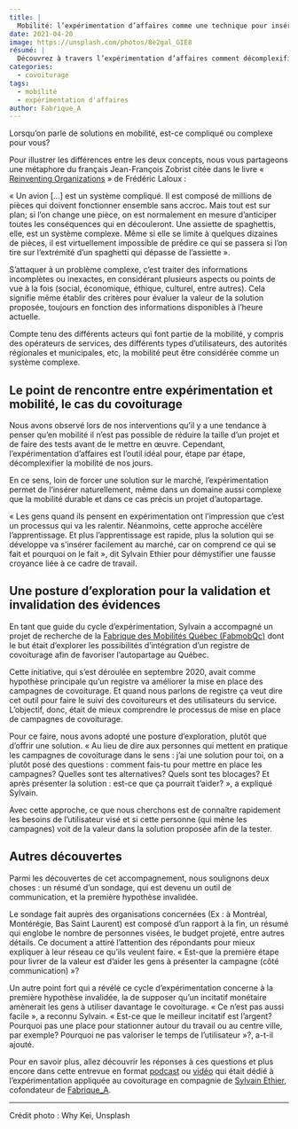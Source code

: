 ```yaml
---
title: |
  Mobilité: l’expérimentation d’affaires comme une technique pour insérer une solution sur le marché plutôt que la forcer
date: 2021-04-20
image: https://unsplash.com/photos/8e2gal_GIE8
résumé: |
  Découvrez à travers l’expérimentation d’affaires comment décomplexifier un projet de mobilité durable, accélérer votre apprentissage et construire une solution à forte valeur ajoutée pour le covoiturage
categories:
  - covoiturage
tags:
  - mobilité
  - expérimentation d'affaires
author: Fabrique_A
---
```


Lorsqu’on parle de solutions en mobilité, est-ce compliqué ou complexe pour vous?

Pour illustrer les différences entre les deux concepts, nous vous partageons une métaphore du français Jean-François Zobrist citée dans le livre « [Reinventing Organizations](https://www.amazon.ca/dp/B00ICS9VI4/ref=dp-kindle-redirect?_encoding=UTF8&btkr=1) » de Frédéric Laloux :

« Un avion […] est un système compliqué. Il est composé de millions de pièces qui doivent fonctionner ensemble sans accroc. Mais tout est sur plan; si l’on change une pièce, on est normalement en mesure d’anticiper toutes les conséquences qui en découleront. Une assiette de spaghettis, elle, est un système complexe. Même si elle se limite à quelques dizaines de pièces, il est virtuellement impossible de prédire ce qui se passera si l’on tire sur l’extrémité d’un spaghetti qui dépasse de l’assiette ».

S’attaquer à un problème complexe, c’est traiter des informations incomplètes ou inexactes, en considérant plusieurs aspects ou points de vue à la fois (social, économique, éthique, culturel, entre autres). Cela signifie même établir des critères pour évaluer la valeur de la solution proposée, toujours en fonction des informations disponibles à l’heure actuelle.

Compte tenu des différents acteurs qui font partie de la mobilité, y compris des opérateurs de services, des différents types d’utilisateurs, des autorités régionales et municipales, etc, la mobilité peut être considérée comme un système complexe.

## Le point de rencontre entre expérimentation et mobilité, le cas du covoiturage

Nous avons observé lors de nos interventions qu’il y a une tendance à penser qu’en mobilité il n’est pas possible de réduire la taille d’un projet et de faire des tests avant de le mettre en œuvre. Cependant, l’expérimentation d’affaires est l’outil idéal pour, étape par étape, décomplexifier la mobilité de nos jours.

En ce sens, loin de forcer une solution sur le marché, l’expérimentation permet de l’insérer naturellement, même dans un domaine aussi complexe que la mobilité durable et dans ce cas précis un projet d’autopartage.

« Les gens quand ils pensent en expérimentation ont l’impression que c’est un processus qui va les ralentir. Néanmoins, cette approche accélère l’apprentissage. Et plus l’apprentissage est rapide, plus la solution qui se développe va s’insérer facilement au marché, car on comprend ce qui se fait et pourquoi on le fait », dit Sylvain Ethier pour démystifier une fausse croyance liée à ce cadre de travail.

## Une posture d’exploration pour la validation et invalidation des évidences

En tant que guide du cycle d’expérimentation, Sylvain a accompagné un projet de recherche de la [Fabrique des Mobilités Québec (FabmobQc)](https://wiki.lafabriquedesmobilites.fr/wiki/Centre_d%E2%80%99excellence_des_technologiques_ouvertes_pour_la_mobilit%C3%A9) dont le but était d’explorer les possibilités d’intégration d’un registre de covoiturage afin de favoriser l’autopartage au Québec.

Cette initiative, qui s’est déroulée en septembre 2020, avait comme hypothèse principale qu’un registre va améliorer la mise en place des campagnes de covoiturage. Et quand nous parlons de registre ça veut dire cet outil pour faire le suivi des covoitureurs et des utilisateurs du service. L’objectif, donc, était de mieux comprendre le processus de mise en place de campagnes de covoiturage.

Pour ce faire, nous avons adopté une posture d’exploration, plutôt que d’offrir une solution. « Au lieu de dire aux personnes qui mettent en pratique les campagnes de covoiturage dans le sens : j’ai une solution pour toi, on a plutôt posé des questions : comment fais-tu pour mettre en place les campagnes? Quelles sont tes alternatives? Quels sont tes blocages? Et après présenter la solution : est-ce que ça pourrait t’aider? », a expliqué Sylvain.

Avec cette approche, ce que nous cherchons est de connaître rapidement les besoins de l’utilisateur visé et si cette personne (qui mène les campagnes) voit de la valeur dans la solution proposée afin de la tester.

## Autres découvertes

Parmi les découvertes de cet accompagnement, nous soulignons deux choses : un résumé d’un sondage, qui est devenu un outil de communication, et la première hypothèse invalidée.

Le sondage fait auprès des organisations concernées (Ex : à Montréal, Montérégie, Bas Saint Laurent) est composé d’un rapport à la fin, un résumé qui englobe le nombre de personnes visées, le budget projeté, entre autres détails. Ce document a attiré l’attention des répondants pour mieux expliquer à leur réseau ce qu’ils veulent faire. « Est-que la première étape pour livrer de la valeur est d’aider les gens à présenter la campagne (côté communication) »?

Un autre point fort qui a révélé ce cycle d’expérimentation concerne à la première hypothèse invalidée, la de supposer qu’un incitatif monétaire amènerait les gens à utiliser davantage le covoiturage. « Ce n’est pas aussi facile », a reconnu Sylvain. « Est-ce que le meilleur incitatif est l’argent? Pourquoi pas une place pour stationner autour du travail ou au centre ville, par exemple? Pourquoi ne pas valoriser le temps de l’utilisateur »?, a-t-il ajouté.

Pour en savoir plus, allez découvrir les réponses à ces questions et plus encore dans cette entrevue en format [podcast](https://open.spotify.com/episode/0PNu1bcJswCpjZsGWnj6tA?si=ucPP6WMHRO-1pirpk-XQew&nd=1) ou [vidéo](https://www.youtube.com/watch?v=DtyF1g9LOCY) qui était dédié à l’expérimentation appliquée au covoiturage en compagnie de [Sylvain Ethier](https://www.linkedin.com/in/ethiersylvain/), cofondateur de [Fabrique_A](http://fabriqueagile.com/en/home/).

---

Crédit photo : Why Kei, Unsplash
